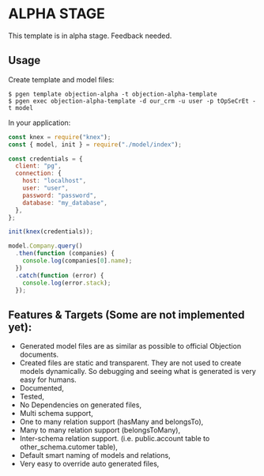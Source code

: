 # ALPHA STAGE

This template is in alpha stage. Feedback needed.

## Usage

Create template and model files:

    $ pgen template objection-alpha -t objection-alpha-template
    $ pgen exec objection-alpha-template -d our_crm -u user -p tOpSeCrEt -t model

In your application:

```js
const knex = require("knex");
const { model, init } = require("./model/index");

const credentials = {
  client: "pg",
  connection: {
    host: "localhost",
    user: "user",
    password: "password",
    database: "my_database",
  },
};

init(knex(credentials));

model.Company.query()
  .then(function (companies) {
    console.log(companies[0].name);
  })
  .catch(function (error) {
    console.log(error.stack);
  });
```

## Features & Targets (Some are not implemented yet):

- Generated model files are as similar as possible to official Objection documents.
- Created files are static and transparent. They are not used to create models dynamically. So debugging and seeing what is generated is very easy for humans.
- Documented,
- Tested,
- No Dependencies on generated files,
- Multi schema support,
- One to many relation support (hasMany and belongsTo),
- Many to many relation support (belongsToMany),
- Inter-schema relation support. (i.e. public.account table to other_schema.cutomer table),
- Default smart naming of models and relations,
- Very easy to override auto generated files,

